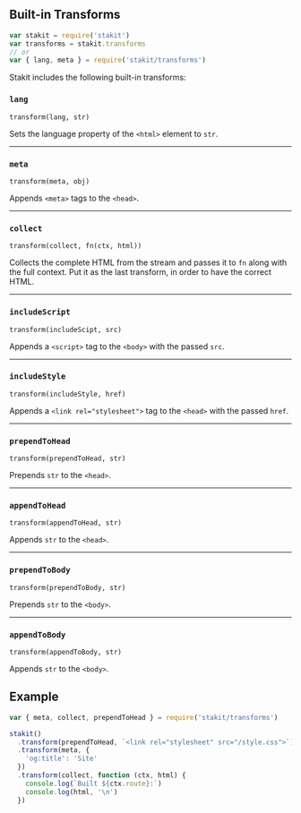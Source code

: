 ## Built-in Transforms

```javascript
var stakit = require('stakit')
var transforms = stakit.transforms
// or
var { lang, meta } = require('stakit/transforms')
```

Stakit includes the following built-in transforms:

### `lang`
`transform(lang, str)`

Sets the language property of the `<html>` element to `str`.

---

### `meta`
`transform(meta, obj)`

Appends `<meta>` tags to the `<head>`.

---

### `collect`
`transform(collect, fn(ctx, html))`

Collects the complete HTML from the stream and passes it to `fn` along with the full context. Put it as the last transform, in order to have the correct HTML.

---

### `includeScript`
`transform(includeScipt, src)`

Appends a `<script>` tag to the `<body>` with the passed `src`.

---

### `includeStyle`
`transform(includeStyle, href)`

Appends a `<link rel="stylesheet">` tag to the `<head>` with the passed `href`.

---

### `prependToHead`
`transform(prependToHead, str)`

Prepends `str` to the `<head>`.

---

### `appendToHead`
`transform(appendToHead, str)`

Appends `str` to the `<head>`.

---

### `prependToBody`
`transform(prependToBody, str)`

Prepends `str` to the `<body>`.

---

### `appendToBody`
`transform(appendToBody, str)`

Appends `str` to the `<body>`.

## Example

```javascript
var { meta, collect, prependToHead } = require('stakit/transforms')

stakit()
  .transform(prependToHead, `<link rel="stylesheet" src="/style.css">`)
  .transform(meta, {
    'og:title': 'Site'
  })
  .transform(collect, function (ctx, html) {
    console.log(`Built ${ctx.route}:`)
    console.log(html, '\n')
  })
```
